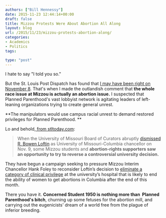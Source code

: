 ```yaml
---
authors: ["Bill Hennessy"]
date: 2015-11-23 12:44:14+00:00
draft: false
title: Mizzou Protests Were About Abortion All Along
layout: blog
url: /2015/11/23/mizzou-protests-abortion-along/
categories:
- Academics
- Politics
tags:

type: "post"
---
```


I hate to say "I told you so."

But the St. Louis Post Dispatch has found that [I may have been right on November 8](https://hennessysview.com/2015/11/08/are-abortionists-manipulating-mizzous-black-athletes/). That's when I made the outlandish comment that **the whole race issue at Mizzou is actually an abortion issue.** I suspected that Planned Parenthood's vast lobbyist network is agitating leaders of left-leaning organizations trying to create general unrest.

**The manipulators would use campus racial unrest to demand restored privileges for Planned Parenthood. **

Lo and behold,[ from stltoday.com](https://www.stltoday.com/news/local/education/mizzou-students-putting-pressure-on-university-to-continue-relationship-with/article_2a3208e2-9328-519f-bc9a-b28ab7cd1330.html):



> When the University of Missouri Board of Curators abruptly [dismissed R. Bowen Loftin](https://www.stltoday.com/news/local/education/missteps-not-student-revolt-led-to-mizzou-chancellor-s-demise/article_f955e9cf-6fc8-5fb0-b2cc-1b798d53fccc.html) as University of Missouri-Columbia chancellor on Nov. 9, some Mizzou students and **abortion-rights supporters saw an opportunity to try to reverse a controversial university decision.**

They have begun a campaign seeking to pressure Mizzou Interim Chancellor Hank Foley to reconsider Loftin’s decision to [eliminate a category of clinical privilege](https://www.stltoday.com/business/local/planned-parenthood-looks-for-alternative-privileging-options/article_9374fe04-8483-5497-b5eb-76c73a5a69f5.html) at the university’s hospital that is likely to end the ability of women to get abortions in Columbia after the end of this month.



There you have it. **Concerned Student 1950 is nothing more than  Planned Parenthood's bitch**, churning up some fetuses for the abortion mill, and carrying out the eugenicists' dream of a world free from the plague of inferior breeding.


